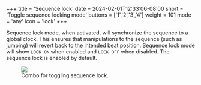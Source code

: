 +++
title = 'Sequence lock'
date = 2024-02-01T12:33:06-08:00
short = 'Toggle sequence locking mode'
buttons = ['1','2','3','4']
weight = 101
mode = 'any'
icon = 'lock'
+++

Sequence lock mode, when activated, will synchronize the sequence to a global clock. This ensures that manipulations to the sequence (such as jumping) will revert back to the intended beat position. Sequence lock mode will show `LOCK ON` when enabled and `LOCK OFF` when disabled. The sequence lock is enabled by default.



<figure class="imgcombo">
<img src="/img/combo_lock.webp">
<figcaption>Combo for toggling sequence lock.</figcaption>
</figure>
